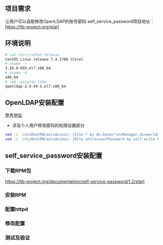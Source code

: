 ## 项目需求
让用户可以自助修改OpenLDAP的账号密码
self_service_password项目地址：https://ltb-project.org/start

## 环境说明
``` bash
# cat /etc/redhat-release 
CentOS Linux release 7.4.1708 (Core) 
# uname -r
3.10.0-693.el7.x86_64
# uname -m
x86_64
# rpm -qa|grep ldap
openldap-2.4.44-5.el7.x86_64
```

## OpenLDAP安装配置
[参考地址](https://github.com/mds1455975151/tools/blob/master/openldap/ldap-c7-install.sh)
- 涉及个人用户修改密码的权限设置部分
``` bash 
sed -i '/olcRootPW/aolcAccess: {1}to * by dn.base="cn=Manager,dc=worldoflove,dc=cn" write by self write by * read' /etc/openldap/slapd.d/cn\=config/olcDatabase\=\{2\}hdb.ldif
sed -i '/olcRootPW/aolcAccess: {0}to attrs=userPassword by self write by dn.base="cn=Manager,dc=worldoflove,dc=cn" write by anonymous auth by * none' /etc/openldap/slapd.d/cn\=config/olcDatabase\=\{2\}hdb.ldif
```
## self_service_password安装配置
### 下载RPM包
https://ltb-project.org/documentation/self-service-password/1.2/start
### 安装RPM

### 配置httpd
### 修改配置
### 测试及验证

``` bash

```
